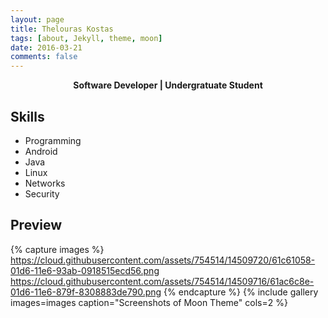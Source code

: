 ```yaml
---
layout: page
title: Thelouras Kostas
tags: [about, Jekyll, theme, moon]
date: 2016-03-21
comments: false
---
```

    
<center><b>Software Developer | Undergratuate Student </b></a> </center>

## Skills
* Programming
* Android
* Java
* Linux
* Networks
* Security
## Preview

{% capture images %}
    https://cloud.githubusercontent.com/assets/754514/14509720/61c61058-01d6-11e6-93ab-0918515ecd56.png
    https://cloud.githubusercontent.com/assets/754514/14509716/61ac6c8e-01d6-11e6-879f-8308883de790.png
{% endcapture %}
{% include gallery images=images caption="Screenshots of Moon Theme" cols=2 %}



